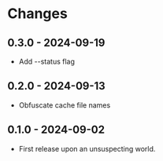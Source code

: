 # Changes

## 0.3.0 - 2024-09-19

- Add --status flag

## 0.2.0 - 2024-09-13

- Obfuscate cache file names

## 0.1.0 - 2024-09-02

- First release upon an unsuspecting world.
